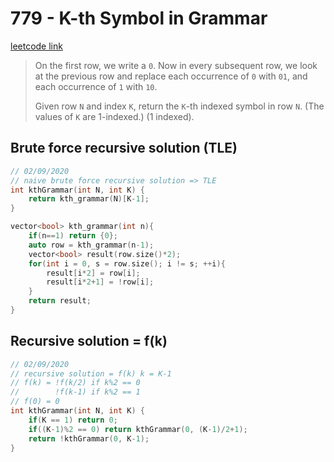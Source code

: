 # 779 - K-th Symbol in Grammar

[leetcode link](https://leetcode.com/problems/k-th-symbol-in-grammar/)

>On the first row, we write a `0`. Now in every subsequent row, we look at the previous row and replace each occurrence of `0` with `01`, and each occurrence of `1` with `10`.
>
>Given row `N` and index `K`, return the `K`-th indexed symbol in row `N`. (The values of `K` are 1-indexed.) (1 indexed).

## Brute force recursive solution (TLE)

```cpp
// 02/09/2020
// naive brute force recursive solution => TLE
int kthGrammar(int N, int K) {
    return kth_grammar(N)[K-1];
}

vector<bool> kth_grammar(int n){
    if(n==1) return {0};
    auto row = kth_grammar(n-1);
    vector<bool> result(row.size()*2);
    for(int i = 0, s = row.size(); i != s; ++i){
        result[i*2] = row[i];
        result[i*2+1] = !row[i];
    }
    return result;
}
```
## Recursive solution = f(k)

```cpp
// 02/09/2020
// recursive solution = f(k) k = K-1
// f(k) = !f(k/2) if k%2 == 0
//        !f(k-1) if k%2 == 1
// f(0) = 0
int kthGrammar(int N, int K) {
    if(K == 1) return 0;
    if((K-1)%2 == 0) return kthGrammar(0, (K-1)/2+1);
    return !kthGrammar(0, K-1);
}
```
